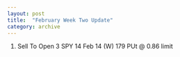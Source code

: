 ```yaml
---
layout: post
title:  "February Week Two Update"
category: archive
---
```


1. Sell To Open 3 SPY 14 Feb 14 (W) 179 PUt @ 0.86 limit
